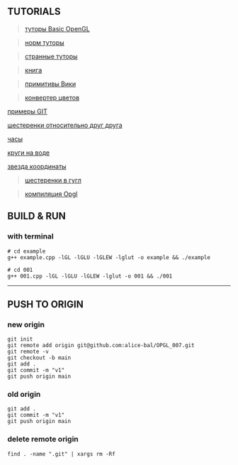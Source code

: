 ## TUTORIALS

> [туторы Basic OpenGL](http://www.opengl-tutorial.org/beginners-tutorials/)

> [норм туторы](http://citforum.ru/programming/opengl/opengl_05.shtml)

> [странные туторы](https://www.opengl.org/resources/libraries/glut/spec3/spec3.html)

> [книга](http://pm.samgtu.ru/sites/pm.samgtu.ru/files/materials/comp_graph/RedBook_OpenGL.pdf)

> [примитивы Вики](https://www.khronos.org/opengl/wiki/Primitive)

> [конвертер цветов](https://colorscheme.ru/color-converter.html)

[примеры GIT](https://github.com/progschj/OpenGL-Examples)

[шестеренки относительно друг друга](http://www.gamedev.ru/code/forum/?id=126000)

[часы](https://russianblogs.com/article/1931477112/)

[круги на воде](https://github.com/Liza-S/Simple-Animation-of-circles-OpenGL)

[звезда координаты](https://intuit.ru/studies/courses/595/451/lecture/10074?page=10)

> [шестеренки в гугл](https://www.google.com/search?q=gears+animation+opengl&oq=gears+animation+opengl&aqs=chrome..69i57j33i160l2.6589j0j7&sourceid=chrome&ie=UTF-8)

> [компиляция Opgl](http://titan.csit.rmit.edu.au/~e20068/teaching/i3dg&a/2016/compiling.html)

## BUILD & RUN 

### with terminal

```
# cd example
g++ example.cpp -lGL -lGLU -lGLEW -lglut -o example && ./example

# cd 001
g++ 001.cpp -lGL -lGLU -lGLEW -lglut -o 001 && ./001
```
----------------------------------------------------------------------

## PUSH TO ORIGIN

### new origin

```
git init
git remote add origin git@github.com:alice-bal/OPGL_007.git
git remote -v
git checkout -b main
git add .
git commit -m "v1"
git push origin main
```

### old origin

```
git add .
git commit -m "v1"
git push origin main
```
### delete remote origin

```
find . -name ".git" | xargs rm -Rf
```